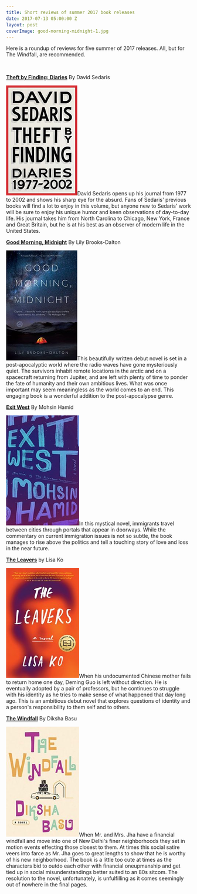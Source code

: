 ```yaml
---
title: Short reviews of summer 2017 book releases
date: 2017-07-13 05:00:00 Z
layout: post
coverImage: good-morning-midnight-1.jpg
---
```


Here is a roundup of reviews for five summer of 2017 releases. All, but for The Windfall, are recommended.

 

**[Theft by Finding: Diaries](http://amzn.to/2tCrTkw)** By David Sedaris

![Short reviews of summer 2017 book releases: Theft by Finding](/assets/images/51g5l55S3qL-194x300.jpg)David Sedaris opens up his journal from 1977 to 2002 and shows his sharp eye for the absurd. Fans of Sedaris' previous books will find a lot to enjoy in this volume, but anyone new to Sedaris' work will be sure to enjoy his unique humor and keen observations of day-to-day life. His journal takes him from North Carolina to Chicago, New York, France and Great Britain, but he is at his best as an observer of modern life in the United States.

**[Good Morning, Midnight](http://amzn.to/2uyRhM2)** By Lily Brooks-Dalton

![Short reviews of summer 2017 book releases: Good Morning, Midnight](/assets/images/51sA7LcypML-194x300.jpg)This beautifully written debut novel is set in a post-apocalyptic world where the radio waves have gone mysteriously quiet. The survivors inhabit remote locations in the arctic and on a spacecraft returning from Jupiter, and are left with plenty of time to ponder the fate of humanity and their own ambitious lives. What was once important may seem meaningless as the world comes to an end. This engaging book is a wonderful addition to the post-apocalypse genre.

**[Exit West](http://amzn.to/2tCeTeO)** By Mohsin Hamid

![Short reviews of summer 2017 book releases: Exit West](/assets/images/5158SOMkg7L-199x300.jpg)In this mystical novel, immigrants travel between cities through portals that appear in doorways. While the commentary on current immigration issues is not so subtle, the book manages to rise above the politics and tell a touching story of love and loss in the near future.

[**The Leavers**](http://amzn.to/2uF68FA) by Lisa Ko

![Short reviews of summer 2017 book releases: The Leavers](/assets/images/41gXuDCAaOL-199x300.jpg)When his undocumented Chinese mother fails to return home one day, Deming Guo is left without direction. He is eventually adopted by a pair of professors, but he continues to struggle with his identity as he tries to make sense of what happened that day long ago. This is an ambitious debut novel that explores questions of identity and a person's responsibility to them self and to others.

**[The Windfall](http://amzn.to/2tCetoA)** By Diksha Basu

![Short reviews of summer 2017 book releases: The Windfall](/assets/images/41iKb9EXwOL-199x300.jpg)When Mr. and Mrs. Jha have a financial windfall and move into one of New Delhi's finer neighborhoods they set in motion events effecting those closest to them. At times this social satire veers into farce as Mr. Jha goes to great lengths to show that he is worthy of his new neighborhood. The book is a little too cute at times as the characters bid to outdo each other with financial oneupmanship and get tied up in social misunderstandings better suited to an 80s sitcom. The resolution to the novel, unfortunately, is unfulfilling as it comes seemingly out of nowhere in the final pages.
